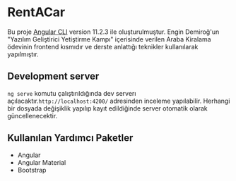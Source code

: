 # RentACar

Bu proje [Angular CLI](https://github.com/angular/angular-cli) version 11.2.3 ile oluşturulmuştur. Engin Demiroğ'un "Yazılım Geliştirici Yetiştirme Kampı" içerisinde verilen Araba Kiralama ödevinin frontend kısmıdır ve derste anlattığı teknikler kullanılarak yapılmıştır.

## Development server

`ng serve` komutu çalıştırıldığında dev serverı açılacaktır.`http://localhost:4200/` adresinden inceleme yapılabilir. Herhangi bir dosyada değişiklik yapılıp kayıt edildiğinde server otomatik olarak güncellenecektir.

## Kullanılan Yardımcı Paketler

* Angular
* Angular Material
* Bootstrap
